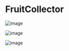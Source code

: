 # FruitCollector
![image](https://user-images.githubusercontent.com/59400159/154425810-0c37d0b0-689a-44a1-b5d8-dcd866b86617.png)

![image](https://user-images.githubusercontent.com/59400159/154425859-67a01d05-68d4-4627-8601-3d764747c33c.png)

![image](https://user-images.githubusercontent.com/59400159/154425915-a6fa7b07-0c89-4130-87ed-970e3dc61888.png)

